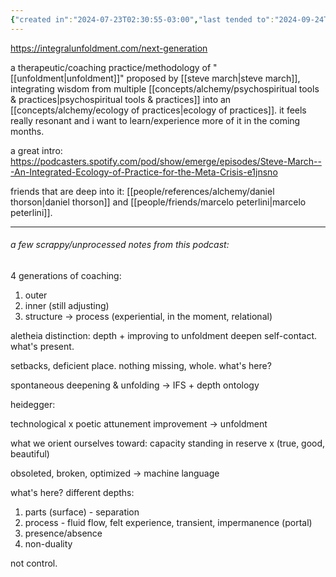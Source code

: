```yaml
---
{"created in":"2024-07-23T02:30:55-03:00","last tended to":"2024-09-24T16:21:21-03:00","tags":["alchemy","practice","🌱"],"dg-publish":true,"notestage":["🌱"],"permalink":"/practices/aletheia/","dgPassFrontmatter":true,"created":"2024-07-23T02:30:55.328-03:00","updated":"2024-09-24T16:21:21.414-03:00"}
---
```


https://integralunfoldment.com/next-generation

a therapeutic/coaching practice/methodology of "[[unfoldment\|unfoldment]]" proposed by [[steve march\|steve march]], integrating wisdom from multiple [[concepts/alchemy/psychospiritual tools & practices\|psychospiritual tools & practices]] into an [[concepts/alchemy/ecology of practices\|ecology of practices]]. it feels really resonant and i want to learn/experience more of it in the coming months.

a great intro: https://podcasters.spotify.com/pod/show/emerge/episodes/Steve-March---An-Integrated-Ecology-of-Practice-for-the-Meta-Crisis-e1jnsno

friends that are deep into it: [[people/references/alchemy/daniel thorson\|daniel thorson]] and [[people/friends/marcelo peterlini\|marcelo peterlini]].

------
###### a few scrappy/unprocessed notes from this podcast:

4 generations of coaching:
1) outer
2) inner (still adjusting)
3) structure -> process (experiential, in the moment, relational)

aletheia distinction: depth + improving to unfoldment
deepen self-contact. what's present.

setbacks, deficient place. nothing missing, whole. what's here?

spontaneous deepening & unfolding -> IFS + depth ontology

heidegger:

technological x poetic attunement
improvement -> unfoldment

what we orient ourselves toward: capacity standing in reserve x (true, good, beautiful)

obsoleted, broken, optimized -> machine language

what's here? different depths:
1) parts (surface) - separation
2) process - fluid flow, felt experience, transient, impermanence (portal)
3) presence/absence 
4) non-duality

not control.